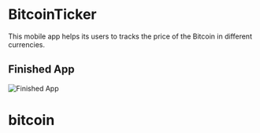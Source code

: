 # BitcoinTicker
This mobile app helps its users to tracks the price of the Bitcoin in different currencies.

## Finished App
![Finished App](http://i.giphy.com/l0HlQGzz2MQCKIBI4.gif)

# bitcoin
